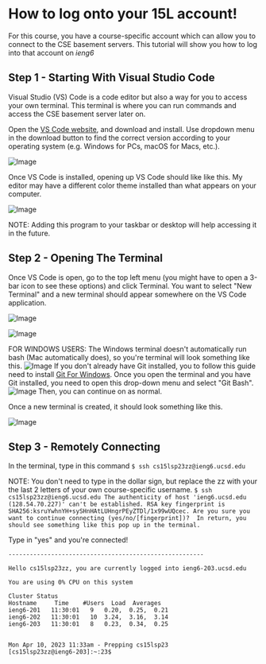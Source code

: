 # How to log onto your 15L account!
For this course, you have a course-specific account which can allow you to connect to the CSE basement servers.
This tutorial will show you how to log into that account on *ieng6*

## Step 1 - Starting With Visual Studio Code
Visual Studio (VS) Code is a code editor but also a way for you to access your own terminal. This terminal is where you can run commands and access the CSE basement server later on. 

Open the [VS Code website](https://code.visualstudio.com/), and download and install. Use dropdown menu in the download button to find the correct version according to your operating system (e.g. Windows for PCs, macOS for Macs, etc.).

![Image](https://imgur.com/a/xgPnc1B)

Once VS Code is installed, opening up VS Code should like like this. My editor may have a different color theme installed than what appears on your computer.

![Image](https://imgur.com/a/7Refp6A)

NOTE: Adding this program to your taskbar or desktop will help accessing it in the future.


## Step 2 - Opening The Terminal

Once VS Code is open, go to the top left menu (you might have to open a 3-bar icon to see these options) and click Terminal. You want to select "New Terminal" and a new terminal should appear somewhere on the VS Code application.

![Image](https://imgur.com/a/FkxHuTd)

![Image](https://imgur.com/a/csleyf5)


FOR WINDOWS USERS: 
    The Windows terminal doesn't automatically run bash (Mac automatically does), so you're terminal will look something like this.
    ![Image](https://imgur.com/a/ATC8Wew)
    If you don't already have Git installed, you to follow this guide need to install [Git For Windows](https://gitforwindows.org/). 
    Once you open the terminal and you have Git installed, you need to open this drop-down menu and select "Git Bash".
    ![Image](https://imgur.com/a/kfTSKqU)
    Then, you can continue on as normal.
    
Once a new terminal is created, it should look something like this.

![Image](https://imgur.com/a/D0SRENN)
   

## Step 3 - Remotely Connecting
 
In the terminal, type in this command
`$ ssh cs15lsp23zz@ieng6.ucsd.edu`

NOTE: You don't need to type in the dollar sign, but replace the zz with your the last 2 letters of your own course-specific username.
    ```
    $ ssh cs15lsp23zz@ieng6.ucsd.edu
    The authenticity of host 'ieng6.ucsd.edu (128.54.70.227)' can't be established.
    RSA key fingerprint is SHA256:ksruYwhnYH+sySHnHAtLUHngrPEyZTDl/1x99wUQcec.
    Are you sure you want to continue connecting (yes/no/[fingerprint])? 
    In return, you should see something like this pop up in the terminal. 
    ```

Type in "yes" and you're connected!

```
-------------------------------------------------------

Hello cs15lsp23zz, you are currently logged into ieng6-203.ucsd.edu

You are using 0% CPU on this system

Cluster Status 
Hostname     Time    #Users  Load  Averages  
ieng6-201   11:30:01   9   0.20,  0.25,  0.21
ieng6-202   11:30:01   10  3.24,  3.16,  3.14
ieng6-203   11:30:01   8   0.23,  0.34,  0.25


Mon Apr 10, 2023 11:33am - Prepping cs15lsp23
[cs15lsp23zz@ieng6-203]:~:23$

```


